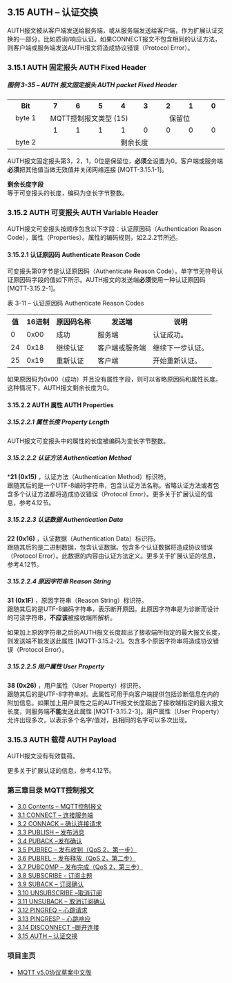 ## 3.15 AUTH – 认证交换

AUTH报文被从客户端发送给服务端，或从服务端发送给客户端，作为扩展认证交换的一部分，比如质询/响应认证。如果CONNECT报文不包含相同的认证方法，则客户端或服务端发送AUTH报文将造成协议错误（Protocol Error）。

### 3.15.1 AUTH 固定报头 AUTH Fixed Header

##### 图例 3-35 – AUTH 报文固定报头 AUTH packet Fixed Header

<table style="text-align:center">
   <tr>
     <th width="95">Bit</th>
     <th width="55">7</th>
     <th width="55">6</th>
     <th width="55">5</th>
     <th width="55">4</th>
     <th width="55">3</th>
     <th width="55">2</th>
     <th width="55">1</th>
     <th width="55">0</th>
   </tr>
   <tr>
     <td>byte 1</td>
     <td colspan="4" align="center">MQTT控制报文类型 (15)</td>
     <td colspan="4" align="center">保留位</td>
   </tr>
   <tr>
       <td></td>
       <td align="center">1</td>
       <td align="center">1</td>
       <td align="center">1</td>
       <td align="center">1</td>
       <td align="center">0</td>
       <td align="center">0</td>
       <td align="center">0</td>
       <td align="center">0</td>
     </tr>
   <tr>
     <td>byte 2</td>
     <td colspan="8" align="center">剩余长度</td>
   </tr>
 </table>

AUTH报文固定报头第3，2，1，0位是保留位，**必须**全设置为0。客户端或服务端**必须**把其他值当做无效值并关闭网络连接 [MQTT-3.15.1-1]。

**剩余长度字段**  
等于可变报头的长度，编码为变长字节整数。

### 3.15.2 AUTH 可变报头 AUTH Variable Header

AUTH报文可变报头按顺序包含以下字段：认证原因码（Authentication Reason Code），属性（Properties）。属性的编码规则，如2.2.2节所述。

#### 3.15.2.1 认证原因码 Authenticate Reason Code

可变报头第0字节是认证原因码（Authenticate Reason Code）。单字节无符号认证原因码字段的值如下所示。AUTH报文的发送端**必须**使用一种认证原因码 \[MQTT-3.15.2-1\]。

表 3-11 – 认证原因码 Authenticate Reason Codes

<table>
  <tr>
    <th>值</th>
    <th>16进制</th>
	<th>原因码名称</th>
	<th>发送端</th>
	<th>说明</th>
  </tr>
  <tr>
    <td>0</td>
    <td>0x00</td>
	<td>成功</td>
	<td>服务端</td>
	<td>认证成功。</td>
  </tr>
  <tr>
    <td>24</td>
    <td>0x18</td>
	<td>继续认证</td>
	<td>客户端或服务端</td>
	<td>继续下一步认证。</td>
  </tr>
  <tr>
    <td>25</td>
    <td>0x19</td>
	<td>重新认证</td>
	<td>客户端</td>
	<td>开始重新认证。</td>
  </tr>
</table>

如果原因码为0x00（成功）并且没有属性字段，则可以省略原因码和属性长度。这种情况下，AUTH报文剩余长度为0。

#### 3.15.2.2 AUTH 属性 AUTH Properties

##### 3.15.2.2.1 属性长度 Property Length

AUTH报文可变报头中的属性的长度被编码为变长字节整数。

##### 3.15.2.2.2 认证方法 Authentication Method

***21 (0x15)** ，认证方法（Authentication Method）标识符。  
跟随其后的是一个UTF-8编码字符串，包含认证方法名称。省略认证方法或者包含多个认证方法都将造成协议错误（Protocol Error）。更多关于扩展认证的信息，参考4.12节。

##### 3.15.2.2.3 认证数据 Authentication Data

**22 (0x16)** ，认证数据（Authentication Data）标识符。  
跟随其后的是二进制数据，包含认证数据。包含多个认证数据将造成协议错误（Protocol Error）。此数据的内容由认证方法定义。更多关于扩展认证的信息，参考4.12节。

##### 3.15.2.2.4 原因字符串 Reason String

**31 (0x1F)** ，原因字符串（Reason String）标识符。  
跟随其后的是UTF-8编码字符串，表示断开原因。此原因字符串是为诊断而设计的可读字符串，**不应该**被接收端所解析。

如果加上原因字符串之后的AUTH报文长度超出了接收端所指定的最大报文长度，则发送端不能发送此属性 [MQTT-3.15.2-2]。包含多个原因字符串将造成协议错误（Protocol Error）。

##### 3.15.2.2.5 用户属性 User Property

**38 (0x26)** ，用户属性（User Property）标识符。  
跟随其后的是UTF-8字符串对。此属性可用于向客户端提供包括诊断信息在内的附加信息。如果加上用户属性之后的AUTH报文长度超出了接收端指定的最大报文长度，则服务端**不能**发送此属性 \[MQTT-3.15.2-3\]。用户属性（User Property）允许出现多次，以表示多个名字/值对，且相同的名字可以多次出现。

### 3.15.3 AUTH 载荷 AUTH Payload

AUTH报文没有有效载荷。

更多关于扩展认证的信息，参考4.12节。


### 第三章目录 MQTT控制报文

- [3.0 Contents – MQTT控制报文](03-ControlPackets.md)
- [3.1 CONNECT – 连接服务端](0301-CONNECT.md)
- [3.2 CONNACK – 确认连接请求](0302-CONNACK.md)
- [3.3 PUBLISH – 发布消息](0303-PUBLISH.md)
- [3.4 PUBACK –发布确认](0304-PUBACK.md)
- [3.5 PUBREC – 发布收到（QoS 2，第一步）](0305-PUBREC.md)
- [3.6 PUBREL – 发布释放（QoS 2，第二步）](0306-PUBREL.md)
- [3.7 PUBCOMP – 发布完成（QoS 2，第三步）](0307-PUBCOMP.md)
- [3.8 SUBSCRIBE - 订阅主题](0308-SUBSCRIBE.md)
- [3.9 SUBACK – 订阅确认](0309-SUBACK.md)
- [3.10 UNSUBSCRIBE –取消订阅](0310-UNSUBSCRIBE.md)
- [3.11 UNSUBACK – 取消订阅确认](0311-UNSUBACK.md)
- [3.12 PINGREQ – 心跳请求](0312-PINGREQ.md)
- [3.13 PINGRESP – 心跳响应](0313-PINGRESP.md)
- [3.14 DISCONNECT –断开连接](0314-DISCONNECT.md)
- [3.15 AUTH – 认证交换](0315-AUTH.md)

### 项目主页

- [MQTT v5.0协议草案中文版](https://github.com/hui6075/mqtt_v5)


